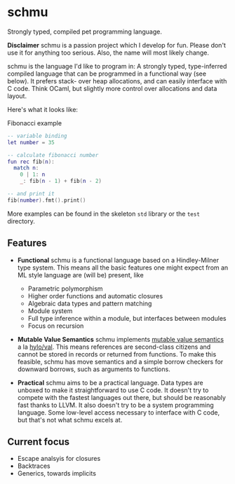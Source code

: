 # schmu
Strongly typed, compiled pet programming language.

**Disclaimer** schmu is a passion project which I develop for fun. Please don't use it for anything too serious.
Also, the name will most likely change.

schmu is the language I'd like to program in: A strongly typed, type-inferred compiled language that can be programmed in a functional way (see below).
It prefers stack- over heap allocations, and can easily interface with C code.
Think OCaml, but slightly more control over allocations and data layout.

Here's what it looks like:

Fibonacci example
``` lua
-- variable binding
let number = 35

-- calculate fibonacci number
fun rec fib(n):
  match n:
    0 | 1: n
    _: fib(n - 1) + fib(n - 2)

-- and print it
fib(number).fmt().print()
```

More examples can be found in the skeleton `std` library or the `test` directory.

## Features
+ **Functional**
schmu is a functional language based on a Hindley-Milner type system.
This means all the basic features one might expect from an ML style language are (will be) present, like
    + Parametric polymorphism
    + Higher order functions and automatic closures
    + Algebraic data types and pattern matching
    + Module system
    + Full type inference within a module, but interfaces between modules
    + Focus on recursion

+ **Mutable Value Semantics**
schmu implements [mutable value semantics](https://www.jot.fm/issues/issue_2022_02/article2.pdf) a la [hylo/val](https://www.hylo-lang.org/).
This means references are second-class citizens and cannot be stored in records or returned from functions.
To make this feasible, schmu has move semantics and a simple borrow checkers for downward borrows, such as arguments to functions.

+ **Practical**
schmu aims to be a practical language.
Data types are unboxed to make it straightforward to use C code.
It doesn't try to compete with the fastest languages out there, but should be reasonably fast thanks to LLVM.
It also doesn't try to be a system programming language.
Some low-level access necessary to interface with C code, but that's not what schmu excels at.


## Current focus
+ Escape analsyis for closures
+ Backtraces
+ Generics, towards implicits
